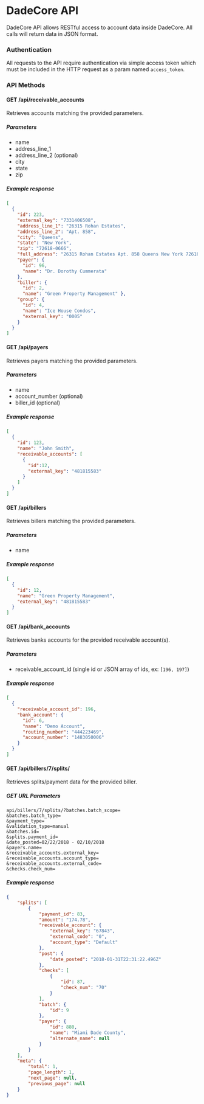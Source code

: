 DadeCore API
============

DadeCore API allows RESTful access to account data inside DadeCore. All calls will return data in JSON format.

### Authentication

All requests to the API require authentication via simple access token which must be included in the HTTP request as a param named `access_token`.

### API Methods

#### GET /api/receivable_accounts
Retrieves accounts matching the provided parameters.

##### Parameters
- name
- address_line_1
- address_line_2 (optional)
- city
- state
- zip

##### Example response
```json
[
  { 
    "id": 223,
    "external_key": "7331406508",
    "address_line_1": "26315 Rohan Estates",
    "address_line_2": "Apt. 858",
    "city": "Queens",
    "state": "New York",
    "zip": "72618-0666",
    "full_address": "26315 Rohan Estates Apt. 858 Queens New York 72618-0666",
    "payer": { 
      "id": 96, 
      "name": "Dr. Dorothy Cummerata"
    }, 
    "biller": {
      "id": 2, 
      "name": "Green Property Management" },
    "group": {
      "id": 4, 
      "name": "Ice House Condos", 
      "external_key": "0005" 
    }
  }
]
```

#### GET /api/payers
Retrieves payers matching the provided parameters.

##### Parameters
- name
- account_number (optional)
- biller_id (optional)

##### Example response
```json
[
  { 
    "id": 123,
    "name": "John Smith",
    "receivable_accounts": [
      { 
        "id":12,
        "external_key": "481815583"
      }
    ]
  }
]
```

#### GET /api/billers
Retrieves billers matching the provided parameters.

##### Parameters
- name

##### Example response
```json
[
  { 
    "id": 12,
    "name": "Green Property Management",
    "external_key": "481815583"
  }
]
```

#### GET /api/bank_accounts
Retrieves banks accounts for the provided receivable account(s).

##### Parameters
- receivable_account_id (single id or JSON array of ids, ex: `[196, 197]`)

##### Example response
```json
[
  { 
    "receivable_account_id": 196,
    "bank_account": { 
      "id": 6,
      "name": "Demo Account",
      "routing_number": "444223469",
      "account_number": "1483050006"
    }
  }
]
```

#### GET /api/billers/7/splits/
Retrieves splits/payment data for the provided biller.

##### GET URL Parameters
```
api/billers/7/splits/?batches.batch_scope=    
&batches.batch_type=    
&payment_type=    
&validation_type=manual    
&batches.id=    
&splits.payment_id=    
&date_posted=02/22/2018 - 02/10/2018    
&payers.name=    
&receivable_accounts.external_key=    
&receivable_accounts.account_type=    
&receivable_accounts.external_code=    
&checks.check_num=    
```

##### Example response
```json
{
    "splits": [
        {
            "payment_id": 83,
            "amount": "174.78",
            "receivable_account": {
                "external_key": "67843",
                "external_code": "0",
                "account_type": "Default"
            },
            "post": {
                "date_posted": "2018-01-31T22:31:22.496Z"
            },
            "checks": [
                {
                    "id": 87,
                    "check_num": "70"
                }
            ],
            "batch": {
                "id": 9
            },
            "payer": {
                "id": 880,
                "name": "Miami Dade County",
                "alternate_name": null
            }
        }
    ],
    "meta": {
        "total": 1,
        "page_length": 1,
        "next_page": null,
        "previous_page": null
    }
}
```
